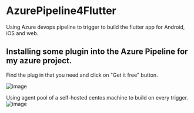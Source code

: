 # AzurePipeline4Flutter

Using Azure devops pipeline to trigger to build the flutter app for Android, iOS and web.

## Installing some plugin into the Azure Pipeline for my azure project.

Find the plug in that you need and click on "Get it free" button.

![image](https://github.com/sk92129/AzurePipeline4Flutter/assets/1682772/2b56ad0d-dc58-4714-8fcf-c216eae9be90)


Using agent pool of a self-hosted centos machine to build on every trigger.
![image](https://github.com/sk92129/AzurePipeline4Flutter/assets/1682772/0c257870-ba1c-4d8f-9d0d-f87f45d6dfef)


